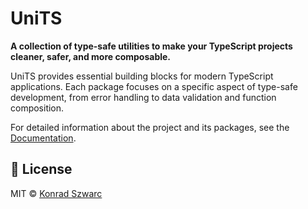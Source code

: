 # UniTS

**A collection of type-safe utilities to make your TypeScript projects cleaner, safer, and more composable.**

UniTS provides essential building blocks for modern TypeScript applications. Each package focuses on a specific aspect of type-safe development, from error handling to data validation and function composition.

For detailed information about the project and its packages, see the [Documentation](https://uni-ts.dev).

## 📄 License

MIT © [Konrad Szwarc](https://github.com/KonradSzwarc)
